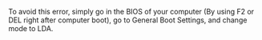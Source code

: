 To avoid this error, simply go in the BIOS of your computer (By using F2
or DEL right after computer boot), go to General Boot Settings, and
change mode to LDA.
